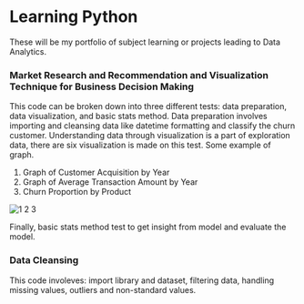 # Learning Python
These will be my portfolio of subject learning or projects leading to Data Analytics.<br/>
### Market Research and Recommendation and Visualization Technique for Business Decision Making<br/>
This code can be broken down into three different tests: data preparation, data visualization, and basic stats method. Data preparation involves importing and cleansing data like datetime formatting and classify the churn customer. Understanding data through visualization is a part of exploration data, there are six visualization is made on this test. Some example of graph.<br/>
1. Graph of Customer Acquisition by Year
2. Graph of Average Transaction Amount by Year
3. Churn Proportion by Product

![1 2 3](https://user-images.githubusercontent.com/21137726/146682167-d01761d0-e6c4-4663-b4e9-8f194f31733c.png)

Finally, basic stats method test to get insight from model and evaluate the model.

### Data Cleansing<br/>
This code involeves: import library and dataset, filtering data, handling missing values, outliers and non-standard values.
